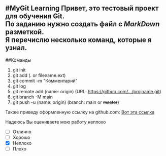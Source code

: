 #MyGit Learning
Привет, это тестовый проект для обучения Git.  
По заданию нужно создать файл с ***MarkDown*** разметкой.  
Я перечислю несколько команд, которые я узнал.
---
##Команды
1. git init
2. git add (. or filename.ext)
3. git commit -m "Комментарий"
4. git log
5. git remote add (name: origin) (URL: https://github.com/.../projname.git)
6. git branch -M main
7. git push -u (name: origin) (branch: main or ~~master~~)

Также приведу оформленную ссылку на github.com: [Вот эта ссылка](https://github.com/ "Да-да, это ссылка на GitHub")

Надеюсь Вы оцениваете мою работу неплохо
- [ ] Отлично
- [ ] Хорошо
- [x] Неплохо
- [ ] Плохо